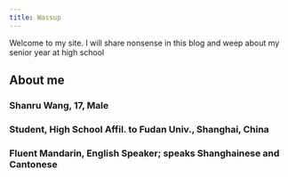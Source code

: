 ```yaml
---
title: Wassup
---
```


Welcome to my site. I will share nonsense in this blog and weep about my senior year at high school

## About me

### Shanru Wang, 17, Male

### Student, High School Affil. to Fudan Univ., Shanghai, China

### Fluent Mandarin, English Speaker; speaks Shanghainese and Cantonese

